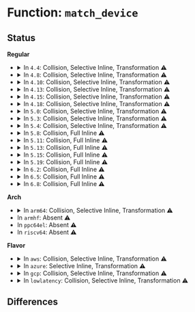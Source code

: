 # Function: <code>match_device</code>

## Status
<b>Regular</b>
<ul>
<li>
<details>
<summary>In <code>4.4</code>: Collision, Selective Inline, Transformation ⚠️</summary>

**Collision:** Static-Static Collision

**Inline:** Selective

**Transformation:** True

**Instances:**

```
In drivers/pnp/driver.c (ffffffff814b8270)
Location: drivers/pnp/driver.c:43
Inline: True
Direct callers:
  - drivers/pnp/driver.c:pnp_device_probe
  - drivers/pnp/driver.c:pnp_bus_match
```
```
In drivers/xen/xenbus/xenbus_probe.c (ffffffff814cea05)
Location: drivers/xen/xenbus/xenbus_probe.c:84
Inline: True
Inline callers:
  - drivers/xen/xenbus/xenbus_probe.c:xenbus_match
  - drivers/xen/xenbus/xenbus_probe.c:xenbus_dev_probe
```
**Symbols:**

```
ffffffff814b8270-ffffffff814b82b8: match_device.isra.1 (STB_LOCAL)
```
</details>
</li>
<li>
<details>
<summary>In <code>4.8</code>: Collision, Selective Inline, Transformation ⚠️</summary>

**Collision:** Static-Static Collision

**Inline:** Selective

**Transformation:** True

**Instances:**

```
In drivers/pnp/driver.c (ffffffff81507cd0)
Location: drivers/pnp/driver.c:43
Inline: True
Direct callers:
  - drivers/pnp/driver.c:pnp_bus_match
  - drivers/pnp/driver.c:pnp_device_probe
```
```
In drivers/xen/xenbus/xenbus_probe.c (ffffffff815202b4)
Location: drivers/xen/xenbus/xenbus_probe.c:84
Inline: True
Inline callers:
  - drivers/xen/xenbus/xenbus_probe.c:xenbus_dev_probe
  - drivers/xen/xenbus/xenbus_probe.c:xenbus_match
```
**Symbols:**

```
ffffffff81507cd0-ffffffff81507d18: match_device.isra.1 (STB_LOCAL)
```
</details>
</li>
<li>
<details>
<summary>In <code>4.10</code>: Collision, Selective Inline, Transformation ⚠️</summary>

**Collision:** Static-Static Collision

**Inline:** Selective

**Transformation:** True

**Instances:**

```
In drivers/pnp/driver.c (ffffffff8152bef0)
Location: drivers/pnp/driver.c:43
Inline: True
Direct callers:
  - drivers/pnp/driver.c:pnp_bus_match
  - drivers/pnp/driver.c:pnp_device_probe
```
```
In drivers/xen/xenbus/xenbus_probe.c (ffffffff8154c764)
Location: drivers/xen/xenbus/xenbus_probe.c:84
Inline: True
Inline callers:
  - drivers/xen/xenbus/xenbus_probe.c:xenbus_dev_probe
  - drivers/xen/xenbus/xenbus_probe.c:xenbus_match
```
**Symbols:**

```
ffffffff8152bef0-ffffffff8152bf38: match_device.isra.1 (STB_LOCAL)
```
</details>
</li>
<li>
<details>
<summary>In <code>4.13</code>: Collision, Selective Inline, Transformation ⚠️</summary>

**Collision:** Static-Static Collision

**Inline:** Selective

**Transformation:** True

**Instances:**

```
In drivers/pnp/driver.c (ffffffff8153efe0)
Location: drivers/pnp/driver.c:43
Inline: True
Direct callers:
  - drivers/pnp/driver.c:pnp_bus_match
  - drivers/pnp/driver.c:pnp_device_probe
```
```
In drivers/xen/xenbus/xenbus_probe.c (ffffffff81560a54)
Location: drivers/xen/xenbus/xenbus_probe.c:83
Inline: True
Inline callers:
  - drivers/xen/xenbus/xenbus_probe.c:xenbus_dev_probe
  - drivers/xen/xenbus/xenbus_probe.c:xenbus_match
```
**Symbols:**

```
ffffffff8153efe0-ffffffff8153f028: match_device.isra.1 (STB_LOCAL)
```
</details>
</li>
<li>
<details>
<summary>In <code>4.15</code>: Collision, Selective Inline, Transformation ⚠️</summary>

**Collision:** Static-Static Collision

**Inline:** Selective

**Transformation:** True

**Instances:**

```
In drivers/pnp/driver.c (ffffffff815a2090)
Location: drivers/pnp/driver.c:44
Inline: True
Direct callers:
  - drivers/pnp/driver.c:pnp_bus_match
  - drivers/pnp/driver.c:pnp_device_probe
```
```
In drivers/xen/xenbus/xenbus_probe.c (ffffffff815c4d24)
Location: drivers/xen/xenbus/xenbus_probe.c:83
Inline: True
Inline callers:
  - drivers/xen/xenbus/xenbus_probe.c:xenbus_dev_probe
  - drivers/xen/xenbus/xenbus_probe.c:xenbus_match
```
**Symbols:**

```
ffffffff815a2090-ffffffff815a20d8: match_device.isra.1 (STB_LOCAL)
```
</details>
</li>
<li>
<details>
<summary>In <code>4.18</code>: Collision, Selective Inline, Transformation ⚠️</summary>

**Collision:** Static-Static Collision

**Inline:** Selective

**Transformation:** True

**Instances:**

```
In drivers/pnp/driver.c (ffffffff815d9d00)
Location: drivers/pnp/driver.c:44
Inline: True
Direct callers:
  - drivers/pnp/driver.c:pnp_bus_match
  - drivers/pnp/driver.c:pnp_device_probe
```
```
In drivers/xen/xenbus/xenbus_probe.c (ffffffff815fd394)
Location: drivers/xen/xenbus/xenbus_probe.c:83
Inline: True
Inline callers:
  - drivers/xen/xenbus/xenbus_probe.c:xenbus_dev_probe
  - drivers/xen/xenbus/xenbus_probe.c:xenbus_match
```
**Symbols:**

```
ffffffff815d9d00-ffffffff815d9d48: match_device.isra.1 (STB_LOCAL)
```
</details>
</li>
<li>
<details>
<summary>In <code>5.0</code>: Collision, Selective Inline, Transformation ⚠️</summary>

**Collision:** Static-Static Collision

**Inline:** Selective

**Transformation:** True

**Instances:**

```
In drivers/pnp/driver.c (ffffffff815f3620)
Location: drivers/pnp/driver.c:44
Inline: True
Direct callers:
  - drivers/pnp/driver.c:pnp_bus_match
  - drivers/pnp/driver.c:pnp_device_probe
```
```
In drivers/xen/xenbus/xenbus_probe.c (ffffffff81618474)
Location: drivers/xen/xenbus/xenbus_probe.c:83
Inline: True
Inline callers:
  - drivers/xen/xenbus/xenbus_probe.c:xenbus_dev_probe
  - drivers/xen/xenbus/xenbus_probe.c:xenbus_match
```
**Symbols:**

```
ffffffff815f3620-ffffffff815f3668: match_device.isra.1 (STB_LOCAL)
```
</details>
</li>
<li>
<details>
<summary>In <code>5.3</code>: Collision, Selective Inline, Transformation ⚠️</summary>

**Collision:** Static-Static Collision

**Inline:** Selective

**Transformation:** True

**Instances:**

```
In drivers/pnp/driver.c (ffffffff81625500)
Location: drivers/pnp/driver.c:44
Inline: True
Direct callers:
  - drivers/pnp/driver.c:pnp_bus_match
  - drivers/pnp/driver.c:pnp_device_probe
```
```
In drivers/xen/xenbus/xenbus_probe.c (ffffffff8164c161)
Location: drivers/xen/xenbus/xenbus_probe.c:83
Inline: True
Inline callers:
  - drivers/xen/xenbus/xenbus_probe.c:xenbus_dev_probe
  - drivers/xen/xenbus/xenbus_probe.c:xenbus_match
```
**Symbols:**

```
ffffffff81625500-ffffffff81625549: match_device.isra.0 (STB_LOCAL)
```
</details>
</li>
<li>
<details>
<summary>In <code>5.4</code>: Collision, Selective Inline, Transformation ⚠️</summary>

**Collision:** Static-Static Collision

**Inline:** Selective

**Transformation:** True

**Instances:**

```
In drivers/pnp/driver.c (ffffffff81646ff0)
Location: drivers/pnp/driver.c:44
Inline: True
Direct callers:
  - drivers/pnp/driver.c:pnp_bus_match
  - drivers/pnp/driver.c:pnp_device_probe
```
```
In drivers/xen/xenbus/xenbus_probe.c (ffffffff8166e5f1)
Location: drivers/xen/xenbus/xenbus_probe.c:83
Inline: True
Inline callers:
  - drivers/xen/xenbus/xenbus_probe.c:xenbus_dev_probe
  - drivers/xen/xenbus/xenbus_probe.c:xenbus_match
```
**Symbols:**

```
ffffffff81646ff0-ffffffff81647039: match_device.isra.0 (STB_LOCAL)
```
</details>
</li>
<li>
<details>
<summary>In <code>5.8</code>: Collision, Full Inline ⚠️</summary>

**Collision:** Static-Static Collision

**Inline:** Full

**Transformation:** False

**Instances:**

```
In drivers/pnp/driver.c (ffffffff816f5e60)
Location: drivers/pnp/driver.c:44
Inline: True
Inline callers:
  - drivers/pnp/driver.c:pnp_bus_match
  - drivers/pnp/driver.c:pnp_device_probe
```
```
In drivers/xen/xenbus/xenbus_probe.c (ffffffff8171e685)
Location: drivers/xen/xenbus/xenbus_probe.c:83
Inline: True
Inline callers:
  - drivers/xen/xenbus/xenbus_probe.c:xenbus_dev_probe
  - drivers/xen/xenbus/xenbus_probe.c:xenbus_match
```
</details>
</li>
<li>
<details>
<summary>In <code>5.11</code>: Collision, Full Inline ⚠️</summary>

**Collision:** Static-Static Collision

**Inline:** Full

**Transformation:** False

**Instances:**

```
In drivers/pnp/driver.c (ffffffff81712ea0)
Location: drivers/pnp/driver.c:44
Inline: True
Inline callers:
  - drivers/pnp/driver.c:pnp_bus_match
  - drivers/pnp/driver.c:pnp_device_probe
```
```
In drivers/xen/xenbus/xenbus_probe.c (ffffffff8173b605)
Location: drivers/xen/xenbus/xenbus_probe.c:83
Inline: True
Inline callers:
  - drivers/xen/xenbus/xenbus_probe.c:xenbus_dev_probe
  - drivers/xen/xenbus/xenbus_probe.c:xenbus_match
```
</details>
</li>
<li>
<details>
<summary>In <code>5.13</code>: Collision, Full Inline ⚠️</summary>

**Collision:** Static-Static Collision

**Inline:** Full

**Transformation:** False

**Instances:**

```
In drivers/pnp/driver.c (ffffffff816f4260)
Location: drivers/pnp/driver.c:44
Inline: True
Inline callers:
  - drivers/pnp/driver.c:pnp_bus_match
  - drivers/pnp/driver.c:pnp_device_probe
```
```
In drivers/xen/xenbus/xenbus_probe.c (ffffffff8171f155)
Location: drivers/xen/xenbus/xenbus_probe.c:83
Inline: True
Inline callers:
  - drivers/xen/xenbus/xenbus_probe.c:xenbus_dev_probe
  - drivers/xen/xenbus/xenbus_probe.c:xenbus_match
```
</details>
</li>
<li>
<details>
<summary>In <code>5.15</code>: Collision, Full Inline ⚠️</summary>

**Collision:** Static-Static Collision

**Inline:** Full

**Transformation:** False

**Instances:**

```
In drivers/pnp/driver.c (ffffffff8176e6a0)
Location: drivers/pnp/driver.c:44
Inline: True
Inline callers:
  - drivers/pnp/driver.c:pnp_bus_match
  - drivers/pnp/driver.c:pnp_device_probe
```
```
In drivers/xen/xenbus/xenbus_probe.c (ffffffff8179df75)
Location: drivers/xen/xenbus/xenbus_probe.c:83
Inline: True
Inline callers:
  - drivers/xen/xenbus/xenbus_probe.c:xenbus_dev_probe
  - drivers/xen/xenbus/xenbus_probe.c:xenbus_match
```
</details>
</li>
<li>
<details>
<summary>In <code>5.19</code>: Collision, Full Inline ⚠️</summary>

**Collision:** Static-Static Collision

**Inline:** Full

**Transformation:** False

**Instances:**

```
In drivers/pnp/driver.c (ffffffff818a38b0)
Location: drivers/pnp/driver.c:44
Inline: True
Inline callers:
  - drivers/pnp/driver.c:pnp_bus_match
  - drivers/pnp/driver.c:pnp_device_probe
```
```
In drivers/xen/xenbus/xenbus_probe.c (ffffffff818d7b25)
Location: drivers/xen/xenbus/xenbus_probe.c:84
Inline: True
Inline callers:
  - drivers/xen/xenbus/xenbus_probe.c:xenbus_dev_probe
  - drivers/xen/xenbus/xenbus_probe.c:xenbus_match
```
</details>
</li>
<li>
<details>
<summary>In <code>6.2</code>: Collision, Full Inline ⚠️</summary>

**Collision:** Static-Static Collision

**Inline:** Full

**Transformation:** False

**Instances:**

```
In drivers/pnp/driver.c (ffffffff819ed2e0)
Location: drivers/pnp/driver.c:44
Inline: True
Inline callers:
  - drivers/pnp/driver.c:pnp_bus_match
  - drivers/pnp/driver.c:pnp_device_probe
```
```
In drivers/xen/xenbus/xenbus_probe.c (ffffffff81a2a0f5)
Location: drivers/xen/xenbus/xenbus_probe.c:84
Inline: True
Inline callers:
  - drivers/xen/xenbus/xenbus_probe.c:xenbus_dev_probe
  - drivers/xen/xenbus/xenbus_probe.c:xenbus_match
```
</details>
</li>
<li>
<details>
<summary>In <code>6.5</code>: Collision, Full Inline ⚠️</summary>

**Collision:** Static-Static Collision

**Inline:** Full

**Transformation:** False

**Instances:**

```
In drivers/pnp/driver.c (ffffffff81a35a60)
Location: drivers/pnp/driver.c:44
Inline: True
Inline callers:
  - drivers/pnp/driver.c:pnp_bus_match
  - drivers/pnp/driver.c:pnp_device_probe
```
```
In drivers/xen/xenbus/xenbus_probe.c (ffffffff81a738a5)
Location: drivers/xen/xenbus/xenbus_probe.c:84
Inline: True
Inline callers:
  - drivers/xen/xenbus/xenbus_probe.c:xenbus_dev_probe
  - drivers/xen/xenbus/xenbus_probe.c:xenbus_match
```
</details>
</li>
<li>
<details>
<summary>In <code>6.8</code>: Collision, Full Inline ⚠️</summary>

**Collision:** Static-Static Collision

**Inline:** Full

**Transformation:** False

**Instances:**

```
In drivers/pnp/driver.c (ffffffff81a80f90)
Location: drivers/pnp/driver.c:44
Inline: True
Inline callers:
  - drivers/pnp/driver.c:pnp_bus_match
  - drivers/pnp/driver.c:pnp_device_probe
```
```
In drivers/xen/xenbus/xenbus_probe.c (ffffffff81ac5a05)
Location: drivers/xen/xenbus/xenbus_probe.c:84
Inline: True
Inline callers:
  - drivers/xen/xenbus/xenbus_probe.c:xenbus_dev_probe
  - drivers/xen/xenbus/xenbus_probe.c:xenbus_match
```
</details>
</li>
</ul>
<b>Arch</b>
<ul>
<li>
<details>
<summary>In <code>arm64</code>: Collision, Selective Inline, Transformation ⚠️</summary>

**Collision:** Static-Static Collision

**Inline:** Selective

**Transformation:** True

**Instances:**

```
In drivers/pnp/driver.c (ffff8000107b4248)
Location: drivers/pnp/driver.c:44
Inline: True
Direct callers:
  - drivers/pnp/driver.c:pnp_bus_match
  - drivers/pnp/driver.c:pnp_device_probe
```
```
In drivers/xen/xenbus/xenbus_probe.c (ffff800010839350)
Location: drivers/xen/xenbus/xenbus_probe.c:83
Inline: True
Inline callers:
  - drivers/xen/xenbus/xenbus_probe.c:xenbus_dev_probe
  - drivers/xen/xenbus/xenbus_probe.c:xenbus_match
```
**Symbols:**

```
ffff8000107b4248-ffff8000107b42b4: match_device.isra.0 (STB_LOCAL)
```
</details>
</li>
<li>
In <code>armhf</code>: Absent ⚠️
</li>
<li>
In <code>ppc64el</code>: Absent ⚠️
</li>
<li>
In <code>riscv64</code>: Absent ⚠️
</li>
</ul>
<b>Flavor</b>
<ul>
<li>
<details>
<summary>In <code>aws</code>: Collision, Selective Inline, Transformation ⚠️</summary>

**Collision:** Static-Static Collision

**Inline:** Selective

**Transformation:** True

**Instances:**

```
In drivers/pnp/driver.c (ffffffff8160d050)
Location: drivers/pnp/driver.c:44
Inline: True
Direct callers:
  - drivers/pnp/driver.c:pnp_bus_match
  - drivers/pnp/driver.c:pnp_device_probe
```
```
In drivers/xen/xenbus/xenbus_probe.c (ffffffff81634411)
Location: drivers/xen/xenbus/xenbus_probe.c:84
Inline: True
Inline callers:
  - drivers/xen/xenbus/xenbus_probe.c:xenbus_dev_probe
  - drivers/xen/xenbus/xenbus_probe.c:xenbus_match
```
**Symbols:**

```
ffffffff8160d050-ffffffff8160d099: match_device.isra.0 (STB_LOCAL)
```
</details>
</li>
<li>
<details>
<summary>In <code>azure</code>: Selective Inline, Transformation ⚠️</summary>

**Collision:** Unique Static

**Inline:** Selective

**Transformation:** True

**Instances:**

```
In drivers/pnp/driver.c (ffffffff816015a0)
Location: drivers/pnp/driver.c:44
Inline: True
Direct callers:
  - drivers/pnp/driver.c:pnp_bus_match
  - drivers/pnp/driver.c:pnp_device_probe
```
**Symbols:**

```
ffffffff816015a0-ffffffff816015e9: match_device.isra.0 (STB_LOCAL)
```
</details>
</li>
<li>
<details>
<summary>In <code>gcp</code>: Collision, Selective Inline, Transformation ⚠️</summary>

**Collision:** Static-Static Collision

**Inline:** Selective

**Transformation:** True

**Instances:**

```
In drivers/pnp/driver.c (ffffffff8163ae30)
Location: drivers/pnp/driver.c:44
Inline: True
Direct callers:
  - drivers/pnp/driver.c:pnp_bus_match
  - drivers/pnp/driver.c:pnp_device_probe
```
```
In drivers/xen/xenbus/xenbus_probe.c (ffffffff81662431)
Location: drivers/xen/xenbus/xenbus_probe.c:83
Inline: True
Inline callers:
  - drivers/xen/xenbus/xenbus_probe.c:xenbus_dev_probe
  - drivers/xen/xenbus/xenbus_probe.c:xenbus_match
```
**Symbols:**

```
ffffffff8163ae30-ffffffff8163ae79: match_device.isra.0 (STB_LOCAL)
```
</details>
</li>
<li>
<details>
<summary>In <code>lowlatency</code>: Collision, Selective Inline, Transformation ⚠️</summary>

**Collision:** Static-Static Collision

**Inline:** Selective

**Transformation:** True

**Instances:**

```
In drivers/pnp/driver.c (ffffffff81655180)
Location: drivers/pnp/driver.c:44
Inline: True
Direct callers:
  - drivers/pnp/driver.c:pnp_bus_match
  - drivers/pnp/driver.c:pnp_device_probe
```
```
In drivers/xen/xenbus/xenbus_probe.c (ffffffff8167ca01)
Location: drivers/xen/xenbus/xenbus_probe.c:83
Inline: True
Inline callers:
  - drivers/xen/xenbus/xenbus_probe.c:xenbus_dev_probe
  - drivers/xen/xenbus/xenbus_probe.c:xenbus_match
```
**Symbols:**

```
ffffffff81655180-ffffffff816551c9: match_device.isra.0 (STB_LOCAL)
```
</details>
</li>
</ul>

## Differences
